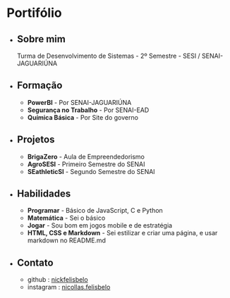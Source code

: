 # Portifólio
- ## Sobre mim
    Turma de Desenvolvimento de Sistemas - 2º Semestre - SESI / SENAI-JAGUARIÚNA
- ## Formação
    + **PowerBI** - Por SENAI-JAGUARIÚNA
    + **Segurança no Trabalho** - Por SENAI-EAD
    + **Química Básica** - Por Site do governo
- ## Projetos
    + **BrigaZero** - Aula de Empreendedorismo
    + **AgroSESI** - Primeiro Semestre do SENAI
    + **SEathleticSI** - Segundo Semestre do SENAI
- ## Habilidades
    + **Programar** - Básico de JavaScript, C e Python
    + **Matemática** - Sei o básico
    + **Jogar** - Sou bom em jogos mobile e de estratégia
    + **HTML, CSS e Markdown** - Sei estilizar e criar uma página, e usar markdown no README.md
- ## Contato
    + github : [nickfelisbelo](https://github.com/nickfelisbelo) 
    + instagram : [nicollas.felisbelo](https://www.instagram.com/nicollas.felisbelo/)
